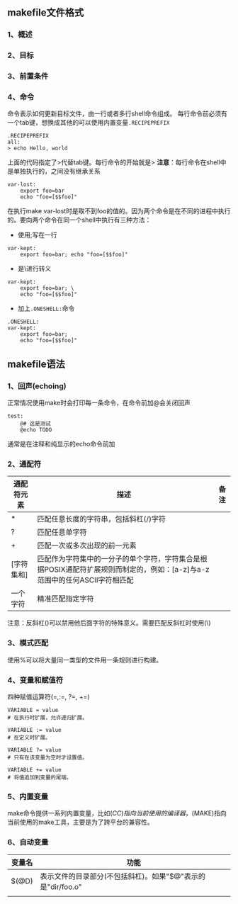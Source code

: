 ## makefile文件格式
### 1、概述
### 2、目标
### 3、前置条件
### 4、命令
命令表示如何更新目标文件，由一行或者多行shell命令组成。
每行命令前必须有一个tab键，想换成其他的可以使用内置变量`.RECIPEPREFIX`
```shell
.RECIPEPREFIX
all:
> echo Hello, world
```
上面的代码指定了>代替tab键。每行命令的开始就是>
**注意**：每行命令在shell中是单独执行的，之间没有继承关系
```shell
var-lost:
	export foo=bar
	echo "foo=[$$foo]"
```
在执行make var-lost时是取不到foo的值的。因为两个命令是在不同的进程中执行的。要向两个命令在同一个shell中执行有三种方法：
- 使用;写在一行 
```shell
var-kept:
    export foo=bar; echo "foo=[$$foo]"
```
- 是\进行转义
```shell
var-kept:
    export foo=bar; \
    echo "foo=[$$foo]"
```
- 加上`.ONESHELL:`命令
```shell
.ONESHELL:
var-kept:
    export foo=bar; 
    echo "foo=[$$foo]"
```
## makefile语法
### 1、回声(echoing)
正常情况使用make时会打印每一条命令，在命令前加@会关闭回声
```shell
test:
    @# 这是测试
    @echo TODO
```
通常是在注释和纯显示的echo命令前加
### 2、通配符
|通配符元素|描述|备注|
|-|-|-|
|*|匹配任意长度的字符串，包括斜杠(/)字符||
|?|匹配任意单字符||
|+|匹配一次或多次出现的前一元素||
|[字符集和]|匹配作为字符集中的一分子的单个字符，字符集合是根据POSIX通配符扩展规则而制定的，例如：[a-z]与a-z范围中的任何ASCII字符相匹配||
|一个字符|精准匹配指定字符||
注意：反斜杠(\)可以禁用他后面字符的特殊意义。需要匹配反斜杠时使用(\\)
### 3、模式匹配
使用%可以将大量同一类型的文件用一条规则进行构建。

### 4、变量和赋值符
四种赋值运算符(=,:=, ?=, +=)
```shell
VARIABLE = value
# 在执行时扩展，允许递归扩展。

VARIABLE := value
# 在定义时扩展。

VARIABLE ?= value
# 只有在该变量为空时才设置值。

VARIABLE += value
# 将值追加到变量的尾端。
```
### 5、内置变量
make命令提供一系列内置变量，比如$(CC)指向当前使用的编译器，$(MAKE)指向当前使用的make工具，主要是为了跨平台的兼容性。
### 6、自动变量
|变量名|功能|
|-|-|
|$(@D)|表示文件的目录部分(不包括斜杠)。如果"$@"表示的是"dir/foo.o"|
|||












